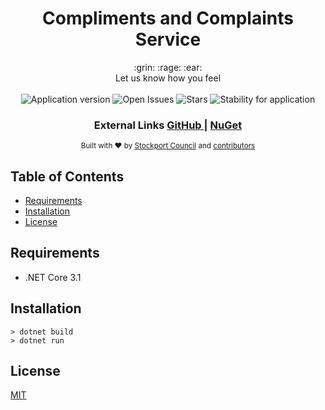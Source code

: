 <h1 align="center">Compliments and Complaints Service</h1>

<div align="center">
  :grin: :rage: :ear:
</div>
<div align="center">
  Let us know how you feel
</div>

<br />

<div align="center">
  <img alt="Application version" src="https://img.shields.io/badge/version-1.0.0-brightgreen.svg?style=flat-square" />
  <img alt="Open Issues" src="https://img.shields.io/github/issues/smbc-digital/compliments-complaints-service">
    <img alt="Stars" src="https://img.shields.io/github/stars/smbc-digital/compliments-complaints-service">
  <img alt="Stability for application" src="https://img.shields.io/badge/stability-experimental-orange.svg?style=flat-square" />
</div>

<div align="center">
  <h3>
    External Links
    <a href="https://github.com/smbc-digital">
      GitHub
    </a>
    <span> | </span>
    <a href="https://www.nuget.org/profiles/Stockport-Council">
      NuGet
    </a>
  </h3>
</div>

<div align="center">
  <sub>Built with ❤︎ by
  <a href="https://www.stockport.gov.uk">Stockport Council</a> and
  <a href="">
    contributors
  </a>
</div>


## Table of Contents
- [Requirements](#requirements)
- [Installation](#installation)
- [License](#license)

## Requirements
- .NET Core 3.1

## Installation
```shell
> dotnet build
> dotnet run
```

## License
[MIT](https://tldrlegal.com/license/mit-license)
